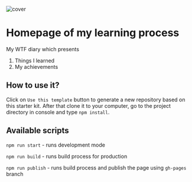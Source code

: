 ![cover](https://res.cloudinary.com/dykmd9zyo/image/upload/v1593656059/big_photo-removebg-preview_ziqt9m.png)

# Homepage of my learning process 

My WTF diary which presents

1. Things I learned
2. My achievements

## How to use it?

Click on `Use this template` button to generate a new repository based on this starter kit. After that clone it to your computer, go to the project directory in console and type `npm install`.

## Available scripts

`npm run start` - runs development mode

`npm run build` - runs build process for production

`npm run publish` - runs build process and publish the page using `gh-pages` branch

